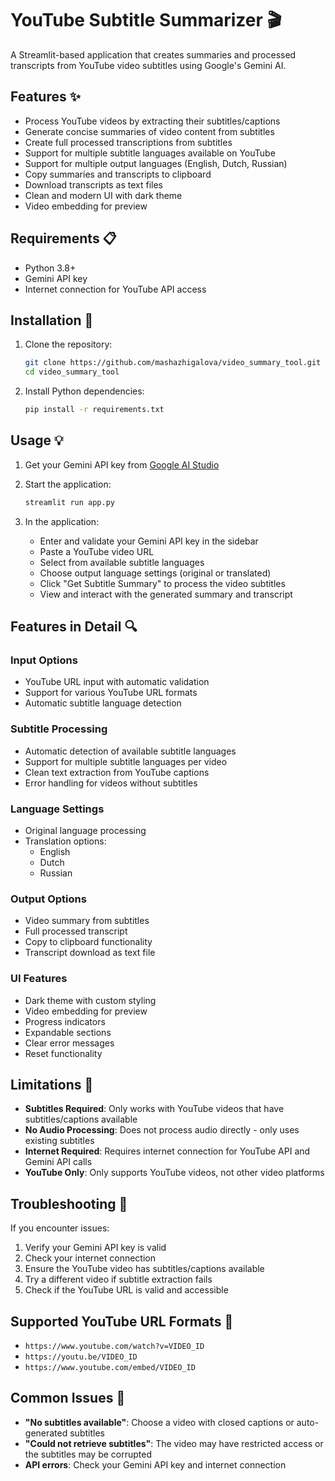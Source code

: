 # YouTube Subtitle Summarizer 🎬

A Streamlit-based application that creates summaries and processed transcripts from YouTube video subtitles using Google's Gemini AI.

## Features ✨

- Process YouTube videos by extracting their subtitles/captions
- Generate concise summaries of video content from subtitles
- Create full processed transcriptions from subtitles
- Support for multiple subtitle languages available on YouTube
- Support for multiple output languages (English, Dutch, Russian)
- Copy summaries and transcripts to clipboard
- Download transcripts as text files
- Clean and modern UI with dark theme
- Video embedding for preview

## Requirements 📋

- Python 3.8+
- Gemini API key
- Internet connection for YouTube API access

## Installation 🚀

1. Clone the repository:
   ```bash
   git clone https://github.com/mashazhigalova/video_summary_tool.git
   cd video_summary_tool
   ```

2. Install Python dependencies:
   ```bash
   pip install -r requirements.txt
   ```

## Usage 💡

1. Get your Gemini API key from [Google AI Studio](https://ai.google.dev/gemini-api/docs/api-key)

2. Start the application:
   ```bash
   streamlit run app.py
   ```

3. In the application:
   - Enter and validate your Gemini API key in the sidebar
   - Paste a YouTube video URL
   - Select from available subtitle languages
   - Choose output language settings (original or translated)
   - Click "Get Subtitle Summary" to process the video subtitles
   - View and interact with the generated summary and transcript

## Features in Detail 🔍

### Input Options
- YouTube URL input with automatic validation
- Support for various YouTube URL formats
- Automatic subtitle language detection

### Subtitle Processing
- Automatic detection of available subtitle languages
- Support for multiple subtitle languages per video
- Clean text extraction from YouTube captions
- Error handling for videos without subtitles

### Language Settings
- Original language processing
- Translation options:
  - English
  - Dutch
  - Russian

### Output Options
- Video summary from subtitles
- Full processed transcript
- Copy to clipboard functionality
- Transcript download as text file

### UI Features
- Dark theme with custom styling
- Video embedding for preview
- Progress indicators
- Expandable sections
- Clear error messages
- Reset functionality

## Limitations 📝

- **Subtitles Required**: Only works with YouTube videos that have subtitles/captions available
- **No Audio Processing**: Does not process audio directly - only uses existing subtitles
- **Internet Required**: Requires internet connection for YouTube API and Gemini API calls
- **YouTube Only**: Only supports YouTube videos, not other video platforms

## Troubleshooting 🔧

If you encounter issues:
1. Verify your Gemini API key is valid
2. Check your internet connection
3. Ensure the YouTube video has subtitles/captions available
4. Try a different video if subtitle extraction fails
5. Check if the YouTube URL is valid and accessible

## Supported YouTube URL Formats 🔗

- `https://www.youtube.com/watch?v=VIDEO_ID`
- `https://youtu.be/VIDEO_ID`
- `https://www.youtube.com/embed/VIDEO_ID`

## Common Issues 🚨

- **"No subtitles available"**: Choose a video with closed captions or auto-generated subtitles
- **"Could not retrieve subtitles"**: The video may have restricted access or the subtitles may be corrupted
- **API errors**: Check your Gemini API key and internet connection
